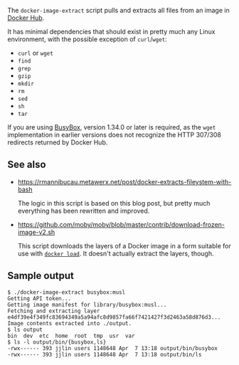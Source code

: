 The `docker-image-extract` script pulls and extracts all files from an image
in [Docker Hub](https://hub.docker.com/).

It has minimal dependencies that should exist in pretty much any Linux
environment, with the possible exception of `curl`/`wget`:

* `curl` or `wget`
* `find`
* `grep`
* `gzip`
* `mkdir`
* `rm`
* `sed`
* `sh`
* `tar`

If you are using [BusyBox](https://busybox.net/), version 1.34.0 or later is
required, as the `wget` implementation in earlier versions does not recognize
the HTTP 307/308 redirects returned by Docker Hub.

## See also

* https://rmannibucau.metawerx.net/post/docker-extracts-fileystem-with-bash

  The logic in this script is based on this blog post, but pretty much
  everything has been rewritten and improved.

* https://github.com/moby/moby/blob/master/contrib/download-frozen-image-v2.sh

  This script downloads the layers of a Docker image in a form suitable for use
  with [`docker load`](https://docs.docker.com/engine/reference/commandline/load/).
  It doesn't actually extract the layers, though.

## Sample output

```
$ ./docker-image-extract busybox:musl
Getting API token...
Getting image manifest for library/busybox:musl...
Fetching and extracting layer e4df39e4f349fc83694349a5a94afc8d9857fa66f7421427f3d2463a58d876d3...
Image contents extracted into ./output.
$ ls output
bin  dev  etc  home  root  tmp  usr  var
$ ls -l output/bin/{busybox,ls}
-rwx------ 393 jjlin users 1148648 Apr  7 13:18 output/bin/busybox
-rwx------ 393 jjlin users 1148648 Apr  7 13:18 output/bin/ls
```
